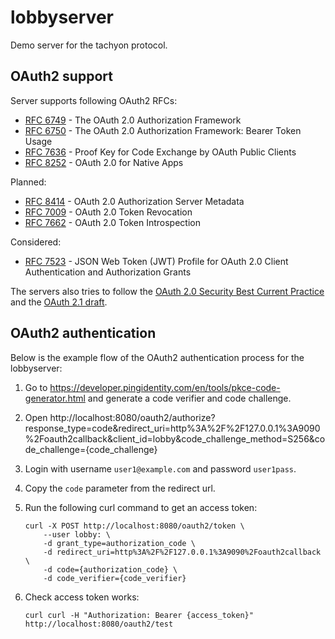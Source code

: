 lobbyserver
===========

Demo server for the tachyon protocol.

## OAuth2 support

Server supports following OAuth2 RFCs:
- [RFC 6749](https://tools.ietf.org/html/rfc6749) - The OAuth 2.0 Authorization Framework
- [RFC 6750](https://tools.ietf.org/html/rfc6750) - The OAuth 2.0 Authorization Framework: Bearer Token Usage
- [RFC 7636](https://tools.ietf.org/html/rfc7636) - Proof Key for Code Exchange by OAuth Public Clients
- [RFC 8252](https://tools.ietf.org/html/rfc8252) - OAuth 2.0 for Native Apps

Planned:
- [RFC 8414](https://tools.ietf.org/html/rfc8414) - OAuth 2.0 Authorization Server Metadata
- [RFC 7009](https://tools.ietf.org/html/rfc7009) - OAuth 2.0 Token Revocation
- [RFC 7662](https://tools.ietf.org/html/rfc7662) - OAuth 2.0 Token Introspection

Considered:
- [RFC 7523](https://tools.ietf.org/html/rfc7523) - JSON Web Token (JWT) Profile for OAuth 2.0 Client Authentication and Authorization Grants

The servers also tries to follow the [OAuth 2.0 Security Best Current Practice](https://datatracker.ietf.org/doc/html/draft-ietf-oauth-security-topics) and the [OAuth 2.1 draft](https://oauth.net/2.1/).

## OAuth2 authentication

Below is the example flow of the OAuth2 authentication process for the lobbyserver:

1. Go to https://developer.pingidentity.com/en/tools/pkce-code-generator.html and generate a code verifier and code challenge.
2. Open http://localhost:8080/oauth2/authorize?response_type=code&redirect_uri=http%3A%2F%2F127.0.0.1%3A9090%2Foauth2callback&client_id=lobby&code_challenge_method=S256&code_challenge={code_challenge}
3. Login with username `user1@example.com` and password `user1pass`.
4. Copy the `code` parameter from the redirect url.
5. Run the following curl command to get an access token:

   ```
   curl -X POST http://localhost:8080/oauth2/token \
       --user lobby: \
       -d grant_type=authorization_code \
       -d redirect_uri=http%3A%2F%2F127.0.0.1%3A9090%2Foauth2callback \
       -d code={authorization_code} \
       -d code_verifier={code_verifier}
   ```
6. Check access token works:

   ```
   curl curl -H "Authorization: Bearer {access_token}" http://localhost:8080/oauth2/test
   ```
